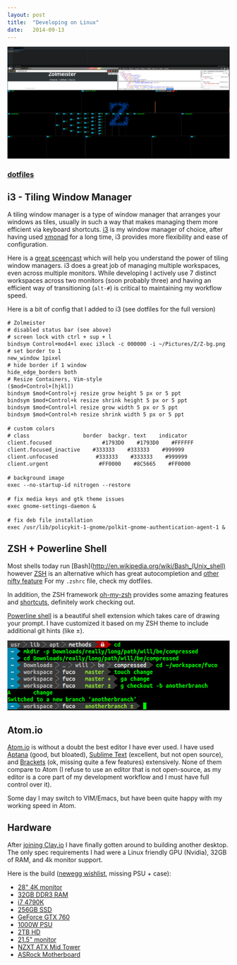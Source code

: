 ```yaml
---
layout: post
title:  "Developing on Linux"
date:   2014-09-13
---
```

[![desktop](/assets/images/desktop.png)](https://github.com/Zolmeister/dotfiles)

### [dotfiles](https://github.com/Zolmeister/dotfiles)

## i3 - Tiling Window Manager

A tiling window manager is a type of window manager that arranges your windows as tiles,
usually in such a way that makes managing them more efficient via keyboard shortcuts.
[i3](http://i3wm.org/) is my window manager of choice, after having used [xmonad](http://xmonad.org/)
for a long time, i3 provides more flexibility and ease of configuration.

Here is a [great sceencast](https://www.youtube.com/watch?v=Wx0eNaGzAZU) which will help you understand the power of tiling window managers.
i3 does a great job of managing multiple workspaces, even across multiple monitors.
While developing I actively use 7 distinct workspaces across two monitors (soon probably three)
and having an efficient way of transitioning (`alt-#`) is critical to maintaining my workflow speed.

Here is a bit of config that I added to i3 (see dotfiles for the full version)

```
# Zolmeister
# disabled status bar (see above)
# screen lock with ctrl + sup + l
bindsym Control+mod4+l exec i3lock -c 000000 -i ~/Pictures/Z/Z-bg.png
# set border to 1
new_window 1pixel
# hide border if 1 window
hide_edge_borders both
# Resize Containers, Vim-style                            ($mod+Control+[hjkl])
bindsym $mod+Control+j resize grow height 5 px or 5 ppt
bindsym $mod+Control+k resize shrink height 5 px or 5 ppt
bindsym $mod+Control+l resize grow width 5 px or 5 ppt
bindsym $mod+Control+h resize shrink width 5 px or 5 ppt

# custom colors
# class                 border  backgr. text    indicator
client.focused                #1793D0    #1793D0    #FFFFFF
client.focused_inactive    #333333    #333333    #999999
client.unfocused            #333333    #333333    #999999
client.urgent                #FF0000    #8C5665    #FF0000

# background image
exec --no-startup-id nitrogen --restore

# fix media keys and gtk theme issues
exec gnome-settings-daemon &

# fix deb file installation
exec /usr/lib/policykit-1-gnome/polkit-gnome-authentication-agent-1 &
```

## ZSH + Powerline Shell
Most shells today run [Bash](http://en.wikipedia.org/wiki/Bash_(Unix_shell)
however [ZSH](https://github.com/robbyrussell/oh-my-zsh) is an alternative which
has great autocompletion and [other nifty feature](http://www.slideshare.net/jaguardesignstudio/why-zsh-is-cooler-than-your-shell-16194692)
For my `.zshrc` file, check my dotfiles.

In addition, the ZSH framework [oh-my-zsh](https://github.com/robbyrussell/oh-my-zsh)
provides some amazing features and
[shortcuts](https://github.com/robbyrussell/oh-my-zsh/wiki/Cheatsheet),
definitely work checking out.

[Powerline shell](https://github.com/milkbikis/powerline-shell) is a beautiful
shell extension which takes care of drawing your prompt. I have customized it
based on my ZSH theme to include additional git hints (like ±).

[![shell](/assets/images/shell.png)](https://github.com/robbyrussell/oh-my-zsh)

## Atom.io

[Atom.io](https://atom.io/) is without a doubt the best editor I have ever used.
I have used [Aptana](http://www.aptana.com/) (good, but bloated),
[Sublime Text](http://www.sublimetext.com/) (excellent, but not open source),
and [Brackets](http://brackets.io/?lang=en) (ok, missing quite a few features) extensively.
None of them compare to Atom (I refuse to use an editor that is not open-source, as
my editor is a core part of my development workflow and I must have full control over it).

Some day I may switch to VIM/Emacs, but have been quite happy with my working speed in Atom.

## Hardware

After [joining Clay.io](http://zolmeister.com/2014/07/cto-cofounder-clay-io.html)
I have finally gotten around to building another desktop. The only spec requirements I had
were a Linux friendly GPU (Nvidia), 32GB of RAM, and 4k monitor support.

Here is the build ([newegg wishlist](http://secure.newegg.com/WishList/PublicWishDetail.aspx?WishListNumber=25084652), missing PSU + case):

  - [28" 4K monitor](http://www.newegg.com/Product/Product.aspx?Item=0JC-0007-00009)
  - [32GB DDR3 RAM](http://www.newegg.com/Product/Product.aspx?Item=N82E16820148800)
  - [i7 4790K](http://www.newegg.com/Product/Product.aspx?Item=N82E16819117369)
  - [256GB SSD](http://www.newegg.com/Product/Product.aspx?Item=N82E16820148820)
  - [GeForce GTX 760](http://www.newegg.com/Product/Product.aspx?Item=N82E16814127748)
  - [1000W PSU](http://www.amazon.com/gp/product/B003J89V0A/ref=oh_aui_detailpage_o03_s00?ie=UTF8&psc=1)
  - [2TB HD](http://www.newegg.com/Product/Product.aspx?Item=N82E16822148834)
  - [21.5" monitor](http://www.newegg.com/Product/Product.aspx?Item=N82E16824009316)
  - [NZXT ATX Mid Tower](http://www.newegg.com/Product/Product.aspx?Item=N82E16811146061)
  - [ASRock Motherboard](http://www.newegg.com/Product/Product.aspx?Item=N82E16813157372)
